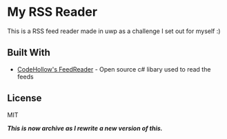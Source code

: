 # My RSS Reader
This is a RSS feed reader made in uwp as a challenge I set out for myself :)
## Built With
- [CodeHollow's FeedReader](https://github.com/arminreiter/FeedReader) - Open source c# libary used to read the feeds
## License
MIT

***This is now archive as I rewrite a new version of this.***
